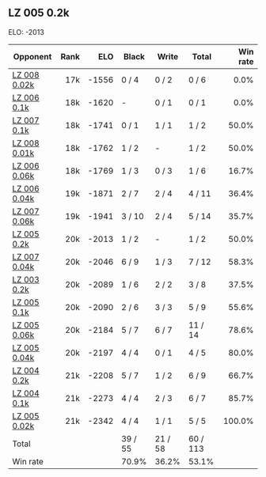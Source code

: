 ## LZ 005 0.2k ##

ELO: -2013

Opponent | Rank | ELO | Black | Write | Total | Win rate
---------|-----:|----:|-------|-------|-------|-------:
[LZ 008 0.02k](LZ%20008%200.02k.md) | 17k | -1556 | 0 / 4 | 0 / 2 | 0 / 6 | 0.0%
[LZ 006 0.1k](LZ%20006%200.1k.md) | 18k | -1620 | - | 0 / 1 | 0 / 1 | 0.0%
[LZ 007 0.1k](LZ%20007%200.1k.md) | 18k | -1741 | 0 / 1 | 1 / 1 | 1 / 2 | 50.0%
[LZ 008 0.01k](LZ%20008%200.01k.md) | 18k | -1762 | 1 / 2 | - | 1 / 2 | 50.0%
[LZ 006 0.06k](LZ%20006%200.06k.md) | 18k | -1769 | 1 / 3 | 0 / 3 | 1 / 6 | 16.7%
[LZ 006 0.04k](LZ%20006%200.04k.md) | 19k | -1871 | 2 / 7 | 2 / 4 | 4 / 11 | 36.4%
[LZ 007 0.06k](LZ%20007%200.06k.md) | 19k | -1941 | 3 / 10 | 2 / 4 | 5 / 14 | 35.7%
[LZ 005 0.2k](LZ%20005%200.2k.md) | 20k | -2013 | 1 / 2 | - | 1 / 2 | 50.0%
[LZ 007 0.04k](LZ%20007%200.04k.md) | 20k | -2046 | 6 / 9 | 1 / 3 | 7 / 12 | 58.3%
[LZ 003 0.2k](LZ%20003%200.2k.md) | 20k | -2089 | 1 / 6 | 2 / 2 | 3 / 8 | 37.5%
[LZ 005 0.1k](LZ%20005%200.1k.md) | 20k | -2090 | 2 / 6 | 3 / 3 | 5 / 9 | 55.6%
[LZ 005 0.06k](LZ%20005%200.06k.md) | 20k | -2184 | 5 / 7 | 6 / 7 | 11 / 14 | 78.6%
[LZ 005 0.04k](LZ%20005%200.04k.md) | 20k | -2197 | 4 / 4 | 0 / 1 | 4 / 5 | 80.0%
[LZ 004 0.2k](LZ%20004%200.2k.md) | 21k | -2208 | 5 / 7 | 1 / 2 | 6 / 9 | 66.7%
[LZ 004 0.1k](LZ%20004%200.1k.md) | 21k | -2273 | 4 / 4 | 2 / 3 | 6 / 7 | 85.7%
[LZ 005 0.02k](LZ%20005%200.02k.md) | 21k | -2342 | 4 / 4 | 1 / 1 | 5 / 5 | 100.0%
Total | | | 39 / 55 | 21 / 58 | 60 / 113 | 
Win rate| | | 70.9% | 36.2% | 53.1% | 
